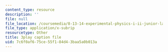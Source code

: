 ```yaml
---
content_type: resource
description: ''
file: null
file_location: /coursemedia/8-13-14-experimental-physics-i-ii-junior-lab-fall-2016-spring-2017/7c6f0af675ce55f184d43baa5a0b013a_fuHgW6Z4nW0.vtt
file_type: application/x-subrip
resourcetype: Other
title: 3play caption file
uid: 7c6f0af6-75ce-55f1-84d4-3baa5a0b013a
---
```

